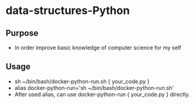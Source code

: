 # data-structures-Python

## Purpose
- In order improve basic knowledge of computer science for my self

## Usage 
- sh ~/bin/bash/docker-python-run.sh { your_code.py }
- alias docker-python-run='sh ~/bin/bash/docker-python-run.sh'
- After used alias, can use docker-python-run { your_code.py } directly.
